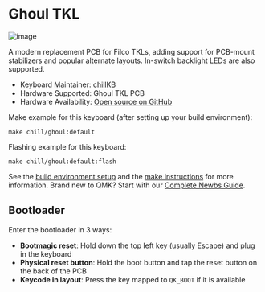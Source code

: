 # Ghoul TKL

![image](https://i.imgur.com/Y39mNA4.jpeg)

A modern replacement PCB for Filco TKLs, adding support for PCB-mount stabilizers and popular alternate layouts. In-switch backlight LEDs are also supported.

* Keyboard Maintainer: [chillKB](https://github.com/chillKB)
* Hardware Supported: Ghoul TKL PCB
* Hardware Availability: [Open source on GitHub](https://github.com/chillKB/ghoulTKL)

Make example for this keyboard (after setting up your build environment):

    make chill/ghoul:default

Flashing example for this keyboard:

    make chill/ghoul:default:flash

See the [build environment setup](https://docs.qmk.fm/#/getting_started_build_tools) and the [make instructions](https://docs.qmk.fm/#/getting_started_make_guide) for more information. Brand new to QMK? Start with our [Complete Newbs Guide](https://docs.qmk.fm/#/newbs).

## Bootloader

Enter the bootloader in 3 ways:

* **Bootmagic reset**: Hold down the top left key (usually Escape) and plug in the keyboard
* **Physical reset button**: Hold the boot button and tap the reset button on the back of the PCB
* **Keycode in layout**: Press the key mapped to `QK_BOOT` if it is available
